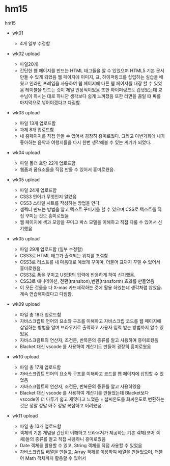# hm15
hm15
- wk01 
  - 4개 일부 수정함

- wk02 upload
  - 파일20개 
  - 간단한 웹 페이지를 만드는 HTML 태그들을 알 수 있었으며 HTML5 기본 문서 만들 수 있게 되었음
 웹 페이지에 이미지, 표, 하이퍼링크를 삽입하는 실습을 배웠고 인라인 프레임을 사용하여 웹 페이지에 다른 웸 페이지를 내장 할 수 있었음 
 테이블을 만드는 것이 제일 인상적이었음 또한 하이퍼링크도 겁냇었는데 교수님이 하시는 대로 하니깐 생각보다 쉽게 느껴졌음
 또한 라면을 끓일 떄 파를 마지막으로 넣어야겠다고 다짐함.

- wk03 upload
  - 파일 13개 업로드함
  - 과제 8개 업로드함
  - 내 홈페이지를 직접 만들 수 있어서 굉장히 흥미로웠다. 그리고 이번기회에 내가 좋아하는 음악과 여행지들을 다시 한번 생각해볼 수 있는 계기가 되었다. 

- wk04 upload
  - 파일 폴더 포함 22개 업로드함
  - 웹폼과 폼요소들을 직접 만들 수 있어서 흥미로웠음.

- wk05 upload
  - 파일 24개 업로드함
  - CSS3 언어가 무엇인지 알았음
  - CSS3 스타일 시트를 작성하는 방법을 안다.
  - 셀렉터 만드는 방법을 알고 텍스트 꾸미기를 할 수 있으며 CSS로 텍스트를 직접 꾸미는 것으 흥미로웠음
  - 웹 페이지에 색과 모양을 꾸미고 박스 모델을 이해하고 직접 다룰 수 있어서 신기했음


 - wk05 upload
    - 파일 29개 업로드함 (일부 수정함)
    - CSS3로 HTML 태그가 출력되는 위치를 조절함
    - CSS3로 리스트를 내 마음대로 예쁘게 꾸미며, 더불어 표까지 꾸밀 수 있어서 흥미로웠음.
    - CSS3로 폼을 꾸미고 USER의 입력에 반응하게 하여 신기했음.
    - CSS3로 애니메이션, 전환(transiton),변환(transform) 효과를 만들었음
    - 이 모든 것들을 다 X-mas 카드제작하는 것에 활용 하였는데 생각처럼 않았음. 계속 연습해야겠다고 다짐함.
    
  - wk09 upload
     - 파일 총 18개 업로드함 
     - 자바스크립트 언어의 요소와 구조를 이해하고 자바스크립 코드를 웹 페이지에 삽입하는 방법을 알며 브라우저로 출력하고 사용자 입력 받는 방법까지        알수 있었음.
     - 자바스크림트의 연산자, 조건문, 반복문의 종류를 알고 사용하여 흥미로웠음
     - Blacket 대신 vscode 를 사용하여 계산기도 만들어 굉장히 흥미로웠음
     
  - wk10 upload
    - 파일 총 17개 업로드함
    - 자바스크립트 언어의 요소와 구조를 이해하고 코드를 웹 페이지에 삽입할 수 있었음 
    - 자바스크림트의 연산자, 조건문, 반복문의 종류를 알고 사용하였음
    - Blacket 대신 vscode 를 사용하여 계산기를 만들었는데 Blacket보다 vscode이 더 다루기 쉽고 재밋다고 느꼈음
    = 섭씨온도를 화씨온도로 변환하는 것은 정말 정말 아주 정말 복잡하고 어려웠음.
    
 - wk11 upload
   - 파일 총 13개 업로드함
   - 객체의 기본 개념을 간단히 이해하고 브라우저가 제공하는 기본 객체(코어 객체)들의 종류를 알고 직접 사용하니 흥미로웠음
   - Date 객체를 활용할 수 있고, String 객체를 직접 사용할 수 있었음
   - 자바스크립트 배열을 만들고, Array 객체를 이용하여 배열을 만들었으며, 더불어 Math 객체까지 활용할 수 있어서 
